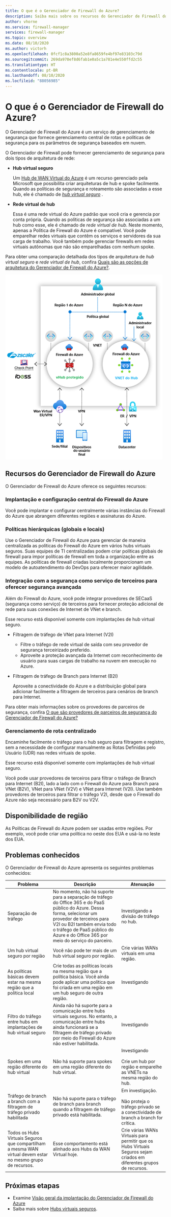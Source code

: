 ```yaml
---
title: O que é o Gerenciador de Firewall do Azure?
description: Saiba mais sobre os recursos do Gerenciador de Firewall do Azure
author: vhorne
ms.service: firewall-manager
services: firewall-manager
ms.topic: overview
ms.date: 08/10/2020
ms.author: victorh
ms.openlocfilehash: 0fcf1c8a3800a52e8fa8659fe4bf97e83103c79d
ms.sourcegitcommit: 269da970ef8d6fab1e0a5c1a781e4e550ffd2c55
ms.translationtype: HT
ms.contentlocale: pt-BR
ms.lasthandoff: 08/10/2020
ms.locfileid: "88056985"
---
```

# <a name="what-is-azure-firewall-manager"></a>O que é o Gerenciador de Firewall do Azure?

O Gerenciador de Firewall do Azure é um serviço de gerenciamento de segurança que fornece gerenciamento central de rotas e políticas de segurança para os parâmetros de segurança baseados em nuvem. 

O Gerenciador de Firewall pode fornecer gerenciamento de segurança para dois tipos de arquitetura de rede:

- **Hub virtual seguro**

   Um [Hub de WAN Virtual do Azure](../virtual-wan/virtual-wan-about.md#resources) é um recurso gerenciado pela Microsoft que possibilita criar arquiteturas de hub e spoke facilmente. Quando as políticas de segurança e roteamento são associadas a esse hub, ele é chamado de *[hub virtual seguro](secured-virtual-hub.md)* . 
- **Rede virtual de hub**

   Essa é uma rede virtual do Azure padrão que você cria e gerencia por conta própria. Quando as políticas de segurança são associadas a um hub como esse, ele é chamado de *rede virtual de hub*. Neste momento, apenas a Política de Firewall do Azure é compatível. Você pode emparelhar redes virtuais que contêm os serviços e servidores da sua carga de trabalho. Você também pode gerenciar firewalls em redes virtuais autônomas que não são emparelhadas com nenhum spoke.

Para obter uma comparação detalhada dos tipos de arquitetura de *hub virtual seguro* e *rede virtual de hub*, confira [Quais são as opções de arquitetura do Gerenciador de Firewall do Azure?](vhubs-and-vnets.md).

![gerenciador de firewall](media/overview/trusted-security-partners.png)

## <a name="azure-firewall-manager-features"></a>Recursos do Gerenciador de Firewall do Azure

O Gerenciador de Firewall do Azure oferece os seguintes recursos:

### <a name="central-azure-firewall-deployment-and-configuration"></a>Implantação e configuração central do Firewall do Azure

Você pode implantar e configurar centralmente várias instâncias do Firewall do Azure que abrangem diferentes regiões e assinaturas do Azure. 

### <a name="hierarchical-policies-global-and-local"></a>Políticas hierárquicas (globais e locais)

Use o Gerenciador de Firewall do Azure para gerenciar de maneira centralizada as políticas do Firewall do Azure em vários hubs virtuais seguros. Suas equipes de TI centralizadas podem criar políticas globais de firewall para impor políticas de firewall em toda a organização entre as equipes. As políticas de firewall criadas localmente proporcionam um modelo de autoatendimento do DevOps para oferecer maior agilidade.

### <a name="integrated-with-third-party-security-as-a-service-for-advanced-security"></a>Integração com a segurança como serviço de terceiros para oferecer segurança avançada

Além do Firewall do Azure, você pode integrar provedores de SECaaS (segurança como serviço) de terceiros para fornecer proteção adicional de rede para suas conexões de Internet de VNet e branch.

Esse recurso está disponível somente com implantações de hub virtual seguro.

- Filtragem de tráfego de VNet para Internet (V2I)

   - Filtre o tráfego de rede virtual de saída com seu provedor de segurança terceirizado preferido.
   - Aproveite a proteção avançada da Internet com reconhecimento de usuário para suas cargas de trabalho na nuvem em execução no Azure.

- Filtragem de tráfego de Branch para Internet (B2I)

   Aproveite a conectividade do Azure e a distribuição global para adicionar facilmente a filtragem de terceiros para cenários de branch para Internet.

Para obter mais informações sobre os provedores de parceiros de segurança, confira [O que são provedores de parceiros de segurança do Gerenciador de Firewall do Azure?](trusted-security-partners.md)

### <a name="centralized-route-management"></a>Gerenciamento de rota centralizado

Encaminhe facilmente o tráfego para o hub seguro para filtragem e registro, sem a necessidade de configurar manualmente as Rotas Definidas pelo Usuário (UDR) nas redes virtuais de spoke. 

Esse recurso está disponível somente com implantações de hub virtual seguro.

Você pode usar provedores de terceiros para filtrar o tráfego de Branch para Internet (B2I), lado a lado com o Firewall do Azure para Branch para VNet (B2V), VNet para VNet (V2V) e VNet para Internet (V2I). Use também provedores de terceiros para filtrar o tráfego V2I, desde que o Firewall do Azure não seja necessário para B2V ou V2V. 

## <a name="region-availability"></a>Disponibilidade de região

As Políticas de Firewall do Azure podem ser usadas entre regiões. Por exemplo, você pode criar uma política no oeste dos EUA e usá-la no leste dos EUA. 

## <a name="known-issues"></a>Problemas conhecidos

O Gerenciador de Firewall do Azure apresenta os seguintes problemas conhecidos:

|Problema  |Descrição  |Atenuação  |
|---------|---------|---------|
|Separação de tráfego|No momento, não há suporte para a separação de tráfego do Office 365 e do PaaS público do Azure. Dessa forma, selecionar um provedor de terceiros para V2I ou B2I também envia todo o tráfego de PaaS público do Azure e do Office 365 por meio do serviço do parceiro.|Investigando a divisão de tráfego no hub.
|Um hub virtual seguro por região|Você não pode ter mais de um hub virtual seguro por região.|Crie várias WANs virtuais em uma região.|
|As políticas básicas devem estar na mesma região que a política local|Crie todas as políticas locais na mesma região que a política básica. Você ainda pode aplicar uma política que foi criada em uma região em um hub seguro de outra região.|Investigando|
|Filtro do tráfego entre hubs em implantações de hub virtual seguro|Ainda não há suporte para a comunicação entre hubs virtuais seguros. No entanto, a comunicação entre hubs ainda funcionará se a filtragem de tráfego privado por meio do Firewall do Azure não estiver habilitada.|Investigando|
|Spokes em uma região diferente do hub virtual|Não há suporte para spokes em uma região diferente do hub virtual.|Investigando<br><br>Crie um hub por região e emparelhe as VNETs na mesma região do hub.|
|Tráfego de branch a branch com a filtragem de tráfego privado habilitada|Não há suporte para o tráfego de branch para branch quando a filtragem de tráfego privado está habilitada. |Em investigação.<br><br>Não proteja o tráfego privado se a conectividade de branch a branch for crítica.|
|Todos os Hubs Virtuais Seguros que compartilham a mesma WAN virtual devem estar no mesmo grupo de recursos.|Esse comportamento está alinhado aos Hubs da WAN Virtual hoje.|Crie várias WANs Virtuais para permitir que os Hubs Virtuais Seguros sejam criados em diferentes grupos de recursos.|

## <a name="next-steps"></a>Próximas etapas

- Examine [Visão geral da implantação do Gerenciador de Firewall do Azure](deployment-overview.md)
- Saiba mais sobre [Hubs virtuais seguros](secured-virtual-hub.md).
